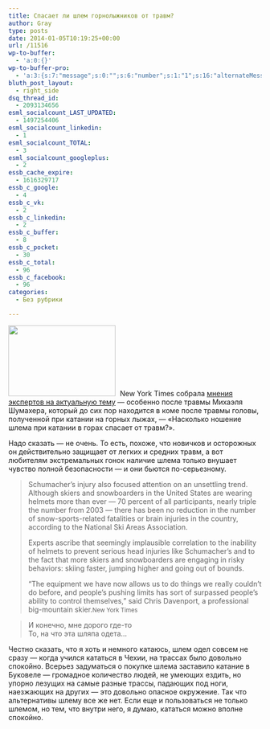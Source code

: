 ```yaml
---
title: Спасает ли шлем горнолыжников от травм?
author: Gray
type: posts
date: 2014-01-05T10:19:25+00:00
url: /11516
wp-to-buffer:
  - 'a:0:{}'
wp-to-buffer-pro:
  - 'a:3:{s:7:"message";s:0:"";s:6:"number";s:1:"1";s:16:"alternateMessage";s:0:"";}'
bluth_post_layout:
  - right_side
dsq_thread_id:
  - 2093134656
esml_socialcount_LAST_UPDATED:
  - 1497254406
esml_socialcount_linkedin:
  - 1
esml_socialcount_TOTAL:
  - 3
esml_socialcount_googleplus:
  - 2
essb_cache_expire:
  - 1616329717
essb_c_google:
  - 4
essb_c_vk:
  - 2
essb_c_linkedin:
  - 2
essb_c_buffer:
  - 8
essb_c_pocket:
  - 30
essb_c_total:
  - 96
essb_c_facebook:
  - 96
categories:
  - Без рубрики

---
```








<img data-attachment-id="11517" data-permalink="https://blognot.co/11516/helmet_tl9ydb" data-orig-file="https://i0.wp.com/blognot.co/wp-content/uploads/http://res.cloudinary.com/blognot/image/upload/v1388916545/helmet_tl9ydb.jpg?fit=425%2C282&ssl=1" data-orig-size="425,282" data-comments-opened="1" data-image-meta="{&quot;aperture&quot;:&quot;0&quot;,&quot;credit&quot;:&quot;&quot;,&quot;camera&quot;:&quot;&quot;,&quot;caption&quot;:&quot;&quot;,&quot;created_timestamp&quot;:&quot;0&quot;,&quot;copyright&quot;:&quot;&quot;,&quot;focal_length&quot;:&quot;0&quot;,&quot;iso&quot;:&quot;0&quot;,&quot;shutter_speed&quot;:&quot;0&quot;,&quot;title&quot;:&quot;helmet_tl9ydb&quot;}" data-image-title="helmet_tl9ydb" data-image-description="" data-medium-file="https://i0.wp.com/blognot.co/wp-content/uploads/http://res.cloudinary.com/blognot/image/upload/v1388916545/helmet_tl9ydb.jpg?fit=300%2C199&ssl=1" data-large-file="https://i0.wp.com/blognot.co/wp-content/uploads/http://res.cloudinary.com/blognot/image/upload/v1388916545/helmet_tl9ydb.jpg?fit=425%2C282&ssl=1" class="alignleft wp-image-11517" style="margin-right: 5px;" alt="" src="https://i1.wp.com/res.cloudinary.com/blognot/image/upload/v1388916545/helmet_tl9ydb.jpg?resize=213%2C141&#038;ssl=1" width="213" height="141" data-recalc-dims="1" /> New York Times собрала <a href="http://www.nytimes.com/2014/01/01/sports/on-slopes-rise-in-helmet-use-but-no-decline-in-brain-injuries.html?_r=0" target="_blank">мнения экспертов на актуальную тему</a> — особенно после травмы Михаэля Шумахера, который до сих пор находится в коме после травмы головы, полученной при катании на горных лыжах, — &#171;Насколько ношение шлема при катании в горах спасает от травм?&#187;.

Надо сказать — не очень. То есть, похоже, что новичков и осторожных он действительно защищает от легких и средних травм, а вот любителям экстремальных гонок наличие шлема только внушает чувство полной безопасности — и они бьются по-серьезному.

> Schumacher’s injury also focused attention on an unsettling trend. Although skiers and snowboarders in the United States are wearing helmets more than ever — 70 percent of all participants, nearly triple the number from 2003 — there has been no reduction in the number of snow-sports-related fatalities or brain injuries in the country, according to the National Ski Areas Association.
> 
> Experts ascribe that seemingly implausible correlation to the inability of helmets to prevent serious head injuries like Schumacher’s and to the fact that more skiers and snowboarders are engaging in risky behaviors: skiing faster, jumping higher and going out of bounds.
> 
> “The equipment we have now allows us to do things we really couldn’t do before, and people’s pushing limits has sort of surpassed people’s ability to control themselves,” said Chris Davenport, a professional big-mountain skier.<small>New York Times</small>

<blockquote class="pullquote pull-right">
  <p>
    <i class="icon-quote-left"></i>
  </p>
  
  <p class="pullquote-text">
    И конечно, мне дорого где-то<br /> То, на что эта шляпа одета…
  </p>
  
  <p>
    <i class="icon-quote-right"></i>
  </p>
</blockquote>

Честно сказать, что я хоть и немного катаюсь, шлем одел совсем не сразу — когда учился кататься в Чехии, на трассах было довольно спокойно. Всерьез задуматься о покупке шлема заставило катание в Буковеле — громадное количество людей, не умеющих ездить, но упорно лезущих на самые разные трассы, падающих под ноги, наезжающих на других — это довольно опасное окружение. Так что альтернативы шлему все же нет. Если еще и пользоваться не только шлемом, но тем, что внутри него, я думаю, кататься можно вполне спокойно.